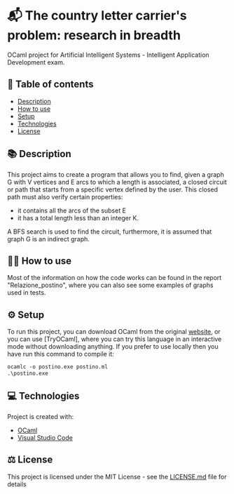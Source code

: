 
# :mailbox_with_mail: The country letter carrier's problem: research in breadth
OCaml project for Artificial Intelligent Systems - Intelligent Application Development exam.
##  :pencil: Table of contents
* [Description](#description)
* [How to use](#how-to-use)
* [Setup](#setup)
* [Technologies](#technologies)
* [License](#license)



## :books: Description <a name="description"/>
This project aims to create a program that allows you to find, given a graph G with V vertices and E arcs to which a length is associated, a closed circuit or path that starts from a specific vertex defined by the user. This closed path must also verify certain properties:
*  it contains all the arcs of the subset E 
*  it has a total length less than an integer K. 

A BFS search is used to find the circuit, furthermore, it is assumed that graph G is an indirect graph. 

## :man_technologist: How to use <a name="how-to-use"/>
Most of the information on how the code works can be found in the report "Relazione_postino", where you can also see some examples of graphs used in tests. 

## :gear: Setup <a name="setup"/>
To run this project, you can download OCaml from the original [website](https://ocaml.org/learn/tutorials/up_and_running.html), or you can use [TryOCaml], where you can try this language in an interactive mode without downloading anything. If you prefer to use locally then you have run this command to compile it:

```ocaml
ocamlc -o postino.exe postino.ml 
.\postino.exe
```
## :computer: Technologies <a name="technologies"/>
Project is created with:
* [OCaml](https://ocaml.org/)
* [Visual Studio Code](https://code.visualstudio.com/)

## :balance_scale: License <a name="license"/>
This project is licensed under the MIT License - see the [LICENSE.md](LICENSE) file for details
